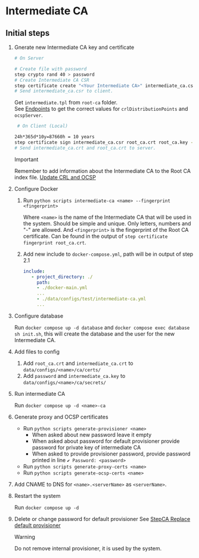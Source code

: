 # Intermediate CA

## Initial steps

1. Gnerate new Intermediate CA key and certificate

    ```bash
    # On Server

    # Create file with password
    step crypto rand 40 > password
    # Create Intermediate CA CSR
    step certificate create "<Your Intermediate CA>" intermediate_ca.csr intermediate_ca.key --csr --password-file password
    # Send intermediate_ca.csr to client.
    ```

     Get `intermediate.tpl` from `root-ca` folder.\
     See [Endpoints](/README.md#endpoints) to get the correct values for `crlDistributionPoints` and `ocspServer`.

    
    ```bash
     # On Client (Local)

    24h*365d*10y=87660h = 10 years
    step certificate sign intermediate_ca.csr root_ca.crt root_ca.key --password-file root_ca_password.txt --not-after 87660h --template intermediate.tpl --set  crlDistributionPoints=http://<rootName>.<serverName>/crl --set  ocspServer=http://<rootName>.<serverName>/ocsp > intermediate_ca.crt
    # Send intermediate_ca.crt and root_ca.crt to server.
    ```

    > [!IMPORTANT]
    > Remember to add information about the Intermediate CA to the Root CA index file.
    > [Update CRL and OCSP](/docs/root-ca.md#update-crl-and-ocsp)


2. Configure Docker

    1. Run `python scripts intermediate-ca <name> --fingerprint <fingerprint>`
    
        Where `<name>` is the name of the Intermediate CA that will be used in the system. Should be simple and unique. Only letters, numbers and "-" are allowed.
        And `<fingerprint>` is the fingerprint of the Root CA certificate. Can be found in the output of `step certificate fingerprint root_ca.crt`.
    
    2. Add new include to `docker-compose.yml`, path will be in output of step 2.1
         ```yaml
        include:
            - project_directory: ./
              path: 
              - ./docker-main.yml
              ...
              - ./data/configs/test/intermediate-ca.yml
              ...
        ```
3. Configure database

    Run `docker compose up -d database` and `docker compose exec database sh init.sh`, this will create the database and the user for the new Intermediate CA.

4. Add files to config

    1. Add `root_ca.crt` and `intermediate_ca.crt` to `data/configs/<name>/ca/certs/`
    2. Add `password` and `intermediate_ca.key` to `data/configs/<name>/ca/secrets/`

5. Run intermediate CA

    Run `docker compose up -d <name>-ca`

6. Generate proxy and OCSP certificates

    - Run `python scripts generate-provisioner <name>`
        - When asked about new password leave it empty
        - When asked about password for default provisioner provide password for private key of intermediate CA
        - When asked to provide provisioner password, provide password printed in line `✔ Password: <password>`
    - Run `python scripts generate-proxy-certs <name>`
    - Run `python scripts generate-ocsp-certs <name>`

7. Add CNAME to DNS for `<name>.<serverName>` as `<serverName>`.

8. Restart the system

    Run `docker compose up -d`

9. Delete or change password for default provisioner
    See [StepCA Replace default provisioner](https://smallstep.com/docs/step-ca/certificate-authority-server-production/#replace-your-default-provisioner)

    > [!WARNING]
    > Do not remove internal provisioner, it is used by the system.